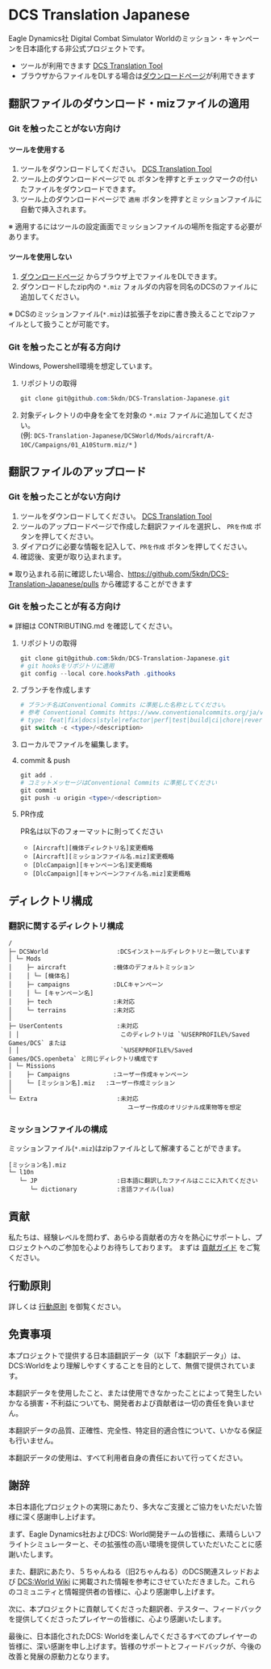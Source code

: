 # DCS Translation Japanese

Eagle Dynamics社 Digital Combat Simulator Worldのミッション・キャンペーンを日本語化する非公式プロジェクトです。

- ツールが利用できます [DCS Translation Tool](https://github.com/5kdn/DCS-Translation-Tool/releases/latest)
- ブラウザからファイルをDLする場合は[ダウンロードページ](https://5kdn.github.io/DCS-Translation-Japanese-Downloader/)が利用できます

## 翻訳ファイルのダウンロード・mizファイルの適用

### Git を触ったことがない方向け

#### ツールを使用する

1. ツールをダウンロードしてください。 [DCS Translation Tool](https://github.com/5kdn/DCS-Translation-Tool/releases/latest)
2. ツール上のダウンロードページで `DL` ボタンを押すとチェックマークの付いたファイルをダウンロードできます。
3. ツール上のダウンロードページで `適用` ボタンを押すとミッションファイルに自動で挿入されます。

※ 適用するにはツールの設定画面でミッションファイルの場所を指定する必要があります。

#### ツールを使用しない

1. [ダウンロードページ](https://5kdn.github.io/DCS-Translation-Japanese-Downloader/) からブラウザ上でファイルをDLできます。
2. ダウンロードしたzip内の `*.miz` フォルダの内容を同名のDCSのファイルに追加してください。

※ DCSのミッションファイル(`*.miz`)は拡張子をzipに書き換えることでzipファイルとして扱うことが可能です。

### Git を触ったことが有る方向け

Windows, Powershell環境を想定しています。

1. リポジトリの取得

   ``` powershell
   git clone git@github.com:5kdn/DCS-Translation-Japanese.git
   ```

2. 対象ディレクトリの中身を全てを対象の `*.miz` ファイルに追加してください。 \
   (例: `DCS-Translation-Japanese/DCSWorld/Mods/aircraft/A-10C/Campaigns/01_A10Sturm.miz/*` )

## 翻訳ファイルのアップロード

### Git を触ったことがない方向け

1. ツールをダウンロードしてください。 [DCS Translation Tool](https://github.com/5kdn/DCS-Translation-Tool/releases/latest)
2. ツールのアップロードページで作成した翻訳ファイルを選択し、 `PRを作成` ボタンを押してください。
3. ダイアログに必要な情報を記入して、`PRを作成` ボタンを押してください。
4. 確認後、変更が取り込まれます。

※ 取り込まれる前に確認したい場合、<https://github.com/5kdn/DCS-Translation-Japanese/pulls> から確認することができます

### Git を触ったことが有る方向け

※ 詳細は CONTRIBUTING.md を確認してください。

1. リポジトリの取得

   ```powershell
   git clone git@github.com:5kdn/DCS-Translation-Japanese.git
   # git hooksをリポジトリに適用
   git config --local core.hooksPath .githooks
   ```

2. ブランチを作成します

   ```powershell
   # ブランチ名はConventional Commits に準拠した名称としてください。
   # 参考 Conventional Commits https://www.conventionalcommits.org/ja/v1.0.0/
   # type: feat|fix|docs|style|refactor|perf|test|build|ci|chore|revert
   git switch -c <type>/<description>
   ```

3. ローカルでファイルを編集します。
4. commit & push

   ```powershell
   git add .
   # コミットメッセージはConventional Commits に準拠してください
   git commit
   git push -u origin <type>/<description>
   ```

5. PR作成

   PR名は以下のフォーマットに則ってください

   - `[Aircraft][機体ディレクトリ名]変更概略`
   - `[Aircraft][ミッションファイル名.miz]変更概略`
   - `[DlcCampaign][キャンペーン名]変更概略`
   - `[DlcCampaign][キャンペーンファイル名.miz]変更概略`

## ディレクトリ構成

### 翻訳に関するディレクトリ構成

```text
/
├─ DCSWorld                   :DCSインストールディレクトリと一致しています
│ └─ Mods
│    ├─ aircraft             :機体のデフォルトミッション
│    │ └─ [機体名]
│    ├─ campaigns            :DLCキャンペーン
│    │ └─ [キャンペーン名]
│    ├─ tech                 :未対応
│    └─ terrains             :未対応
│
├─ UserContents               :未対応
│ │                            このディレクトリは `%USERPROFILE%/Saved Games/DCS` または
│ │                            `%USERPROFILE%/Saved Games/DCS.openbeta` と同じディレクトリ構成です
│ └─ Missions
│    ├─ Campaigns            :ユーザー作成キャンペーン
│    └─ [ミッション名].miz   :ユーザー作成ミッション
│
└─ Extra                      :未対応
                                 ユーザー作成のオリジナル成果物等を想定
```

### ミッションファイルの構成

ミッションファイル(`*.miz`)はzipファイルとして解凍することができます。

```text
[ミッション名].miz
└─ l10n
   └─ JP                      :日本語に翻訳したファイルはここに入れてください
      └─ dictionary           :言語ファイル(lua)
```

## 貢献

私たちは、経験レベルを問わず、あらゆる貢献者の方々を熱心にサポートし、プロジェクトへのご参加を心よりお待ちしております。 まずは [貢献ガイド](./CONTRIBUTING.md) をご覧ください。

## 行動原則

詳しくは [行動原則](./CODE_OF_CONDUCT.md) を御覧ください。

## 免責事項

本プロジェクトで提供する日本語翻訳データ（以下「本翻訳データ」）は、DCS:Worldをより理解しやすくすることを目的として、無償で提供されています。

本翻訳データを使用したこと、または使用できなかったことによって発生したいかなる損害・不利益についても、開発者および貢献者は一切の責任を負いません。

本翻訳データの品質、正確性、完全性、特定目的適合性について、いかなる保証も行いません。

本翻訳データの使用は、すべて利用者自身の責任において行ってください。

## 謝辞

本日本語化プロジェクトの実現にあたり、多大なご支援とご協力をいただいた皆様に深く感謝申し上げます。

まず、Eagle Dynamics社およびDCS: World開発チームの皆様に、素晴らしいフライトシミュレーターと、その拡張性の高い環境を提供していただいたことに感謝いたします。

また、翻訳にあたり、５ちゃんねる（旧2ちゃんねる）のDCS関連スレッドおよび [DCS:World Wiki](https://wikiwiki.jp/dcs-world/) に掲載された情報を参考にさせていただきました。これらのコミュニティと情報提供者の皆様に、心より感謝申し上げます。

次に、本プロジェクトに貢献してくださった翻訳者、テスター、フィードバックを提供してくださったプレイヤーの皆様に、心より感謝いたします。

最後に、日本語化されたDCS: Worldを楽しんでくださるすべてのプレイヤーの皆様に、深い感謝を申し上げます。皆様のサポートとフィードバックが、今後の改善と発展の原動力となります。

